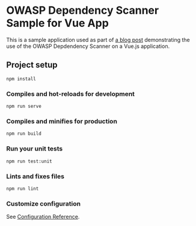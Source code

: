 # OWASP Dependency Scanner Sample for Vue App

This is a sample application used as part of [a blog post](https://davidtruxall.com/add-vulnerability-scanning-to-your-vue-ci/)  demonstrating the use of the OWASP Depdendency Scanner on a Vue.js application.

## Project setup
```
npm install
```

### Compiles and hot-reloads for development
```
npm run serve
```

### Compiles and minifies for production
```
npm run build
```

### Run your unit tests
```
npm run test:unit
```

### Lints and fixes files
```
npm run lint
```

### Customize configuration
See [Configuration Reference](https://cli.vuejs.org/config/).
